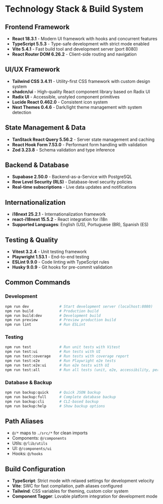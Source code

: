 # Technology Stack & Build System

## Frontend Framework
- **React 18.3.1** - Modern UI framework with hooks and concurrent features
- **TypeScript 5.5.3** - Type-safe development with strict mode enabled
- **Vite 5.4.1** - Fast build tool and development server (port 8080)
- **React Router DOM 6.26.2** - Client-side routing and navigation

## UI/UX Framework
- **Tailwind CSS 3.4.11** - Utility-first CSS framework with custom design system
- **shadcn/ui** - High-quality React component library based on Radix UI
- **Radix UI** - Accessible, unstyled component primitives
- **Lucide React 0.462.0** - Consistent icon system
- **Next Themes 0.4.6** - Dark/light theme management with system detection

## State Management & Data
- **TanStack React Query 5.56.2** - Server state management and caching
- **React Hook Form 7.53.0** - Performant form handling with validation
- **Zod 3.23.8** - Schema validation and type inference

## Backend & Database
- **Supabase 2.50.0** - Backend-as-a-Service with PostgreSQL
- **Row Level Security (RLS)** - Database-level security policies
- **Real-time subscriptions** - Live data updates and notifications

## Internationalization
- **i18next 25.2.1** - Internationalization framework
- **react-i18next 15.5.2** - React integration for i18n
- **Supported Languages**: English (US), Portuguese (BR), Spanish (ES)

## Testing & Quality
- **Vitest 3.2.4** - Unit testing framework
- **Playwright 1.53.1** - End-to-end testing
- **ESLint 9.9.0** - Code linting with TypeScript rules
- **Husky 9.0.9** - Git hooks for pre-commit validation

## Common Commands

### Development
```bash
npm run dev              # Start development server (localhost:8080)
npm run build            # Production build
npm run build:dev        # Development build
npm run preview          # Preview production build
npm run lint             # Run ESLint
```

### Testing
```bash
npm run test             # Run unit tests with Vitest
npm run test:ui          # Run tests with UI
npm run test:coverage    # Run tests with coverage report
npm run test:e2e         # Run Playwright e2e tests
npm run test:e2e:ui      # Run e2e tests with UI
npm run test:all         # Run all tests (unit, e2e, accessibility, performance)
```

### Database & Backup
```bash
npm run backup:quick     # Quick JSON backup
npm run backup:full      # Complete database backup
npm run backup:cli       # CLI-based backup
npm run backup:help      # Show backup options
```

## Path Aliases
- `@/*` maps to `./src/*` for clean imports
- Components: `@/components`
- Utils: `@/lib/utils`
- UI: `@/components/ui`
- Hooks: `@/hooks`

## Build Configuration
- **TypeScript**: Strict mode with relaxed settings for development velocity
- **Vite**: SWC for fast compilation, path aliases configured
- **Tailwind**: CSS variables for theming, custom color system
- **Component Tagger**: Lovable platform integration for development mode